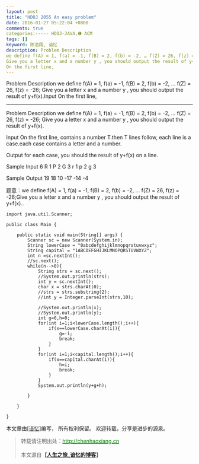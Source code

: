 ```yaml
---
layout: post
title: "HDOJ 2055 An easy problem"
date: 2016-01-27 05:22:04 +0800
comments: true
categories:----- HDOJ-JAVA,❶ ACM
tags: []
keyword: 陈浩翔, 谙忆
description: Problem Description 
we define f(A) = 1, f(a) = -1, f(B) = 2, f(b) = -2, … f(Z) = 26, f(z) = -26; 
Give you a letter x and a number y , you should output the result of y+f(x).Input 
On the first line, 
---
```



Problem Description 
we define f(A) = 1, f(a) = -1, f(B) = 2, f(b) = -2, … f(Z) = 26, f(z) = -26; 
Give you a letter x and a number y , you should output the result of y+f(x).Input 
On the first line,
<!-- more -->
----------

Problem Description
we define f(A) = 1, f(a) = -1, f(B) = 2, f(b) = -2, ... f(Z) = 26, f(z) = -26;
Give you a letter x and a number y , you should output the result of y+f(x).
 

Input
On the first line, contains a number T.then T lines follow, each line is a case.each case contains a letter and a number.
 

Output
for each case, you should the result of y+f(x) on a line.
 

Sample Input
6
R 1
P 2
G 3
r 1
p 2
g 3
 

Sample Output
19
18
10
-17
-14
-4


题意：we define f(A) = 1, f(a) = -1, f(B) = 2, f(b) = -2, … f(Z) = 26, f(z) = -26;Give you a letter x and a number y , you should output the result of y+f(x)..



```
import java.util.Scanner;

public class Main {

	public static void main(String[] args) {
		Scanner sc = new Scanner(System.in);
		String lowerCase = "0abcdefghijklmnopqrstuvwxyz";
		String capital = "1ABCDEFGHIJKLMNOPQRSTUVWXYZ";
		int n =sc.nextInt();
		//sc.next();
		while(n-->0){
			String strs = sc.next();
			//System.out.println(strs);
			int y = sc.nextInt();
			char x = strs.charAt(0);
			//strs = strs.substring(2);
			//int y = Integer.parseInt(strs,10);
			
			//System.out.println(x);
			//System.out.println(y);
			int g=0,h=0;
			for(int i=1;i<lowerCase.length();i++){
				if(x==lowerCase.charAt(i)){
					g=-i;
					break;
				}
			}
			for(int i=1;i<capital.length();i++){
				if(x==capital.charAt(i)){
					h=i;
					break;
				}
			}
			System.out.println(y+g+h);
			
		}
		
	}

}

```

本文章由<a href="http://chenhaoxiang.cn/">[谙忆]</a>编写， 所有权利保留。 
欢迎转载，分享是进步的源泉。
<blockquote cite='陈浩翔'>
<p background-color='#D3D3D3'>转载请注明出处：<a href='http://chenhaoxiang.cn'><font color="green">http://chenhaoxiang.cn</font></a><br><br>
本文源自<strong>【<a href='http://chenhaoxiang.cn' target='_blank'>人生之旅_谙忆的博客</a>】</strong></p>
</blockquote>
